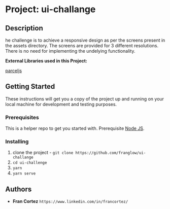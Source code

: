 # Project: ui-challange

## Description

he challenge is to achieve a responsive design as per the screens present in the assets directory. The screens are provided for 3 different resolutions. There is no need for implementing the undelying functionality.

**External Libraries used in this Project:**

[parceljs](https://parceljs.org/)


## Getting Started

These instructions will get you a copy of the project up and running on your local machine for development and testing purposes.

### Prerequisites

This is a helper repo to get you started with.
Prerequisite
[Node JS](https://nodejs.org/en/). 

### Installing

1. clone the project - `git clone https://github.com/franglow/ui-challange`
2. `cd ui-challenge`
3. `yarn`
4. `yarn serve`

## Authors

* **Fran Cortez**
`https://www.linkedin.com/in/francortez/`
